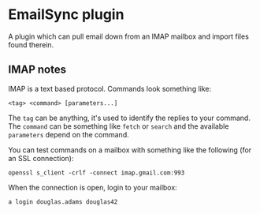 # EmailSync plugin

A plugin which can pull email down from an IMAP mailbox and import files found
therein.


## IMAP notes

IMAP is a text based protocol. Commands look something like:

```
<tag> <command> [parameters...]
```

The `tag` can be anything, it's used to identify the replies to your command.
The `command` can be something like `fetch` or `search` and the available
`parameters` depend on the command.

You can test commands on a mailbox with something
like the following (for an SSL connection):

```
openssl s_client -crlf -connect imap.gmail.com:993
```

When the connection is open, login to your mailbox:

```
a login douglas.adams douglas42
```